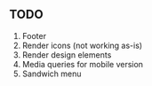 ## TODO

1. Footer
2. Render icons (not working as-is)
3. Render design elements
4. Media queries for mobile version
5. Sandwich menu
